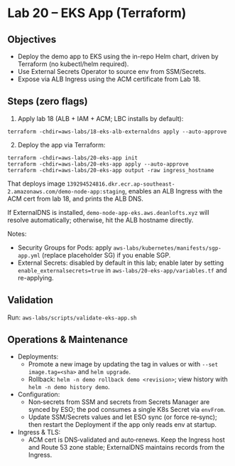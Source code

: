 # Lab 20 – EKS App (Terraform)

## Objectives

- Deploy the demo app to EKS using the in-repo Helm chart, driven by Terraform (no kubectl/helm required).
- Use External Secrets Operator to source env from SSM/Secrets.
- Expose via ALB Ingress using the ACM certificate from Lab 18.

## Steps (zero flags)

1. Apply lab 18 (ALB + IAM + ACM; LBC installs by default):

```
terraform -chdir=aws-labs/18-eks-alb-externaldns apply --auto-approve
```

2. Deploy the app via Terraform:

```
terraform -chdir=aws-labs/20-eks-app init
terraform -chdir=aws-labs/20-eks-app apply --auto-approve
terraform -chdir=aws-labs/20-eks-app output -raw ingress_hostname
```

That deploys image `139294524816.dkr.ecr.ap-southeast-2.amazonaws.com/demo-node-app:staging`, enables an ALB Ingress with the ACM cert from lab 18, and prints the ALB DNS.

If ExternalDNS is installed, `demo-node-app-eks.aws.deanlofts.xyz` will resolve automatically; otherwise, hit the ALB hostname directly.

Notes:

- Security Groups for Pods: apply `aws-labs/kubernetes/manifests/sgp-app.yml` (replace placeholder SG) if you enable SGP.
- External Secrets: disabled by default in this lab; enable later by setting `enable_externalsecrets=true` in `aws-labs/20-eks-app/variables.tf` and re-applying.

## Validation

Run: `aws-labs/scripts/validate-eks-app.sh`

## Operations & Maintenance

- Deployments:
  - Promote a new image by updating the tag in values or with `--set image.tag=<sha>` and `helm upgrade`.
  - Rollback: `helm -n demo rollback demo <revision>`; view history with `helm -n demo history demo`.
- Configuration:
  - Non‑secrets from SSM and secrets from Secrets Manager are synced by ESO; the pod consumes a single K8s Secret via `envFrom`.
  - Update SSM/Secrets values and let ESO sync (or force re‑sync); then restart the Deployment if the app only reads env at startup.
- Ingress & TLS:
  - ACM cert is DNS‑validated and auto‑renews. Keep the Ingress host and Route 53 zone stable; ExternalDNS maintains records from the Ingress.
